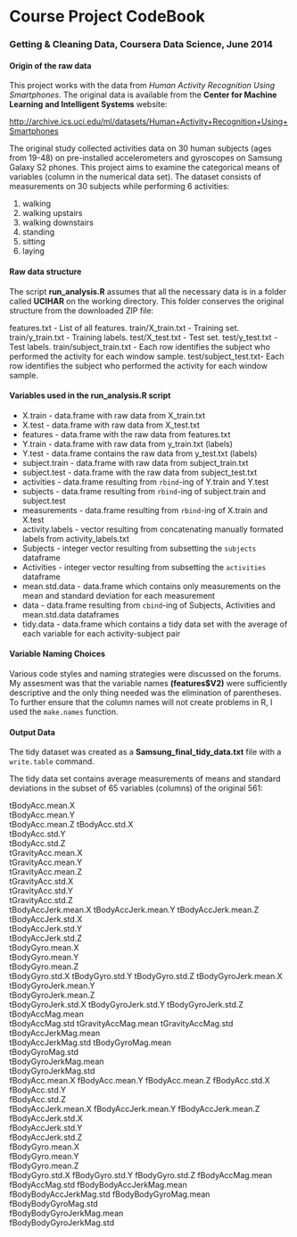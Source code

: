 Course Project CodeBook
=========================================================

### Getting & Cleaning Data, Coursera Data Science, June 2014


#### Origin of the raw data

This project works with the data from _Human Activity Recognition Using Smartphones_. The original data is available from the **Center for Machine Learning and Intelligent Systems** website: 

http://archive.ics.uci.edu/ml/datasets/Human+Activity+Recognition+Using+Smartphones


The original study collected activities data on 30 human subjects (ages from 19-48) on pre-installed accelerometers and gyroscopes on Samsung Galaxy S2 phones. This project aims to examine the categorical means of variables (column in the numerical data set). The dataset consists of measurements on 30 subjects while performing 6 activities: 

1) walking   
2) walking upstairs     
3) walking downstairs    
4) standing   
5) sitting   
6) laying  


#### Raw data structure

The script **run_analysis.R** assumes that all the necessary data is in a folder called **UCIHAR** on the working directory. This folder conserves the original structure from the downloaded ZIP file:

features.txt - List of all features.
train/X_train.txt - Training set.
train/y_train.txt - Training labels.
test/X_test.txt - Test set.
test/y_test.txt - Test labels.
train/subject_train.txt - Each row identifies the subject who performed the activity for each window sample.
test/subject_test.txt- Each row identifies the subject who performed the activity for each window sample.


#### Variables used in the **run_analysis.R** script

* X.train - data.frame with raw data from X_train.txt
* X.test - data.frame with raw data from X_test.txt
* features - data.frame with the raw data from features.txt
* Y.train - data.frame with raw data from y_train.txt (labels)
* Y.test - data.frame contains the raw data from y_test.txt (labels)
* subject.train - data.frame with raw data from subject_train.txt
* subject.test - data.frame with the raw data from subject_test.txt
* activities - data.frame resulting from `rbind`-ing of Y.train and Y.test
* subjects - data.frame resulting from `rbind`-ing of subject.train and subject.test
* measurements - data.frame resulting from `rbind`-ing of X.train and X.test
* activity.labels -  vector resulting from concatenating manually formated labels from activity_labels.txt
* Subjects - integer vector resulting from subsetting the `subjects` dataframe
* Activities - integer vector resulting from subsetting the `activities` dataframe
* mean.std.data - data.frame which contains only measurements on the mean and standard deviation for each measurement
* data - data.frame resulting from `cbind`-ing of Subjects, Activities and mean.std.data dataframes
* tidy.data - data.frame which contains a tidy data set with the average of each variable for each activity-subject pair


#### Variable Naming Choices

Various code styles and naming strategies were discussed on the forums. My assesment was that the variable names **(features$V2)** were sufficiently descriptive and the only thing needed was the elimination of parentheses. To further ensure that the column names will not create problems in R, I used the `make.names` function.


#### Output Data

The tidy dataset was created as a **Samsung_final_tidy_data.txt** file with a `write.table` command.

The tidy data set contains average measurements of means and standard deviations in the subset of 65 variables (columns) of the original 561:

tBodyAcc.mean.X    
tBodyAcc.mean.Y    
tBodyAcc.mean.Z	
tBodyAcc.std.X	
tBodyAcc.std.Y	
tBodyAcc.std.Z	
tGravityAcc.mean.X	
tGravityAcc.mean.Y	
tGravityAcc.mean.Z	
tGravityAcc.std.X	
tGravityAcc.std.Y	
tGravityAcc.std.Z	
tBodyAccJerk.mean.X	
tBodyAccJerk.mean.Y	
tBodyAccJerk.mean.Z	
tBodyAccJerk.std.X	
tBodyAccJerk.std.Y	
tBodyAccJerk.std.Z	
tBodyGyro.mean.X	
tBodyGyro.mean.Y	
tBodyGyro.mean.Z	
tBodyGyro.std.X	
tBodyGyro.std.Y	
tBodyGyro.std.Z	
tBodyGyroJerk.mean.X	
tBodyGyroJerk.mean.Y	
tBodyGyroJerk.mean.Z	
tBodyGyroJerk.std.X	
tBodyGyroJerk.std.Y	
tBodyGyroJerk.std.Z	
tBodyAccMag.mean	
tBodyAccMag.std	
tGravityAccMag.mean	
tGravityAccMag.std	
tBodyAccJerkMag.mean	
tBodyAccJerkMag.std	
tBodyGyroMag.mean	
tBodyGyroMag.std	
tBodyGyroJerkMag.mean	
tBodyGyroJerkMag.std	
fBodyAcc.mean.X	
fBodyAcc.mean.Y	
fBodyAcc.mean.Z	
fBodyAcc.std.X	
fBodyAcc.std.Y	
fBodyAcc.std.Z	
fBodyAccJerk.mean.X	
fBodyAccJerk.mean.Y	
fBodyAccJerk.mean.Z	
fBodyAccJerk.std.X	
fBodyAccJerk.std.Y	
fBodyAccJerk.std.Z	
fBodyGyro.mean.X	
fBodyGyro.mean.Y	
fBodyGyro.mean.Z	
fBodyGyro.std.X	
fBodyGyro.std.Y	
fBodyGyro.std.Z	
fBodyAccMag.mean	
fBodyAccMag.std	
fBodyBodyAccJerkMag.mean	
fBodyBodyAccJerkMag.std	
fBodyBodyGyroMag.mean	
fBodyBodyGyroMag.std	
fBodyBodyGyroJerkMag.mean	
fBodyBodyGyroJerkMag.std
